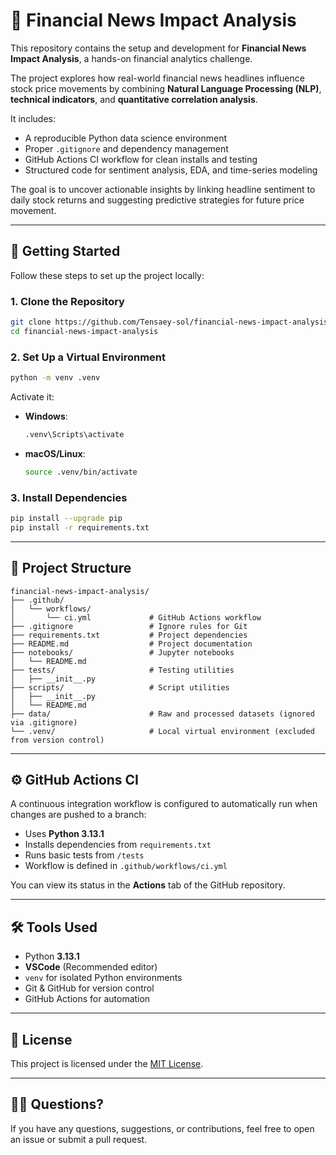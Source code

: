 # 📰 Financial News Impact Analysis

This repository contains the setup and development for **Financial News Impact Analysis**, a hands-on financial analytics challenge.

The project explores how real-world financial news headlines influence stock price movements by combining **Natural Language Processing (NLP)**, **technical indicators**, and **quantitative correlation analysis**.

It includes:

- A reproducible Python data science environment
- Proper `.gitignore` and dependency management
- GitHub Actions CI workflow for clean installs and testing
- Structured code for sentiment analysis, EDA, and time-series modeling

The goal is to uncover actionable insights by linking headline sentiment to daily stock returns and suggesting predictive strategies for future price movement.

---

## 🚀 Getting Started

Follow these steps to set up the project locally:

### 1. Clone the Repository

```bash
git clone https://github.com/Tensaey-sol/financial-news-impact-analysis.git
cd financial-news-impact-analysis
```

### 2. Set Up a Virtual Environment

```bash
python -m venv .venv
```

Activate it:

- **Windows**:
  ```bash
  .venv\Scripts\activate
  ```
- **macOS/Linux**:
  ```bash
  source .venv/bin/activate
  ```

### 3. Install Dependencies

```bash
pip install --upgrade pip
pip install -r requirements.txt
```

---

## 🧱 Project Structure

```
financial-news-impact-analysis/
├── .github/
│   └── workflows/
│       └── ci.yml             # GitHub Actions workflow
├── .gitignore                 # Ignore rules for Git
├── requirements.txt           # Project dependencies
├── README.md                  # Project documentation
├── notebooks/                 # Jupyter notebooks
│   └── README.md
├── tests/                     # Testing utilities
│   ├── __init__.py
├── scripts/                   # Script utilities
│   ├── __init__.py
│   └── README.md
├── data/                      # Raw and processed datasets (ignored via .gitignore)
└── .venv/                     # Local virtual environment (excluded from version control)
```

---

## ⚙️ GitHub Actions CI

A continuous integration workflow is configured to automatically run when changes are pushed to a branch:

- Uses **Python 3.13.1**
- Installs dependencies from `requirements.txt`
- Runs basic tests from `/tests`
- Workflow is defined in `.github/workflows/ci.yml`

You can view its status in the **Actions** tab of the GitHub repository.

---

## 🛠 Tools Used

- Python **3.13.1**
- **VSCode** (Recommended editor)
- `venv` for isolated Python environments
- Git & GitHub for version control
- GitHub Actions for automation

---

## 📄 License

This project is licensed under the [MIT License](LICENSE).

---

## 🙋‍♀️ Questions?

If you have any questions, suggestions, or contributions, feel free to open an issue or submit a pull request.
